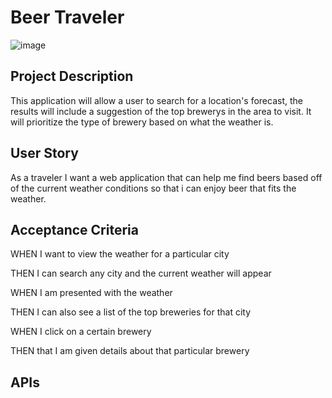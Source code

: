 # Beer Traveler

![image](https://user-images.githubusercontent.com/125073452/228700569-eeda2d9e-4d0b-4a3a-bad5-39d6e473afff.png)

## Project Description
This application will allow a user to search for a location's forecast, the results will include a suggestion of the top brewerys in the area to visit. It will prioritize the type of brewery based on what the weather is.

## User Story
As a traveler I want a web application that can help me find beers based off of the current weather conditions so that i can enjoy beer that fits the weather.

## Acceptance Criteria
WHEN I want to view the weather for a particular city

THEN I can search any city and the current weather will appear

WHEN I am presented with the weather 

THEN I can also see a list of the top breweries for that city

WHEN I click on a certain brewery 

THEN that I am given details about that particular brewery

## APIs




